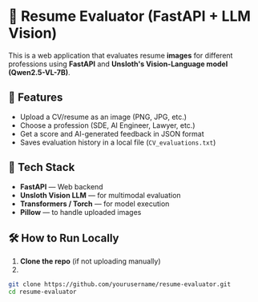 # 📄 Resume Evaluator (FastAPI + LLM Vision)

This is a web application that evaluates resume **images** for different professions using **FastAPI** and **Unsloth's Vision-Language model (Qwen2.5-VL-7B)**.


## 🚀 Features

- Upload a CV/resume as an image (PNG, JPG, etc.)
- Choose a profession (SDE, AI Engineer, Lawyer, etc.)
- Get a score and AI-generated feedback in JSON format
- Saves evaluation history in a local file (`CV_evaluations.txt`)


## 🔧 Tech Stack

- **FastAPI** — Web backend
- **Unsloth Vision LLM** — for multimodal evaluation
- **Transformers / Torch** — for model execution
- **Pillow** — to handle uploaded images


## 🛠 How to Run Locally

1. **Clone the repo** (if not uploading manually)
2. 
```bash
git clone https://github.com/yourusername/resume-evaluator.git
cd resume-evaluator
